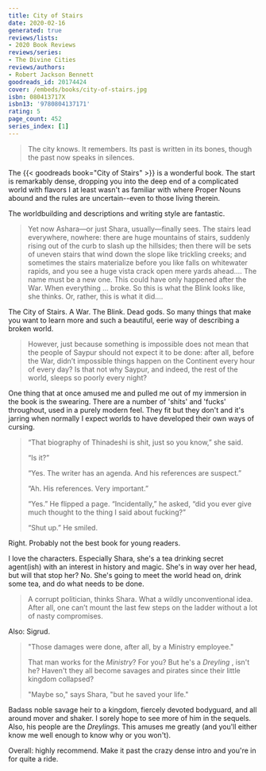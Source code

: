 ```yaml
---
title: City of Stairs
date: 2020-02-16
generated: true
reviews/lists:
- 2020 Book Reviews
reviews/series:
- The Divine Cities
reviews/authors:
- Robert Jackson Bennett
goodreads_id: 20174424
cover: /embeds/books/city-of-stairs.jpg
isbn: 080413717X
isbn13: '9780804137171'
rating: 5
page_count: 452
series_index: [1]
---
```

> The city knows. It remembers. Its past is written in its bones, though the past now speaks in silences.

The {{< goodreads book="City of Stairs" >}} is a wonderful book. The start is remarkably dense, dropping you into the deep end of a complicated world with flavors I at least wasn't as familiar with where Proper Nouns abound and the rules are uncertain--even to those living therein.  

<!--more-->

The worldbuilding and descriptions and writing style are fantastic.  

> Yet now Ashara—or just Shara, usually—finally sees. The stairs lead everywhere, nowhere: there are huge mountains of stairs, suddenly rising out of the curb to slash up the hillsides; then there will be sets of uneven stairs that wind down the slope like trickling creeks; and sometimes the stairs materialize before you like falls on whitewater rapids, and you see a huge vista crack open mere yards ahead.… The name must be a new one. This could have only happened after the War. When everything … broke. So this is what the Blink looks like, she thinks. Or, rather, this is what it did.…

The City of Stairs. A War. The Blink. Dead gods. So many things that make you want to learn more and such a beautiful, eerie way of describing a broken world.  

> However, just because something is impossible does not mean that the people of Saypur should not expect it to be done: after all, before the War, didn’t impossible things happen on the Continent every hour of every day? Is that not why Saypur, and indeed, the rest of the world, sleeps so poorly every night?

One thing that at once amused me and pulled me out of my immersion in the book is the swearing. There are a number of 'shits' and 'fucks' throughout, used in a purely modern feel. They fit but they don't and it's jarring when normally I expect worlds to have developed their own ways of cursing.  

> “That biography of Thinadeshi is shit, just so you know,” she said.  
>
> “Is it?”  
>
> “Yes. The writer has an agenda. And his references are suspect.”  
>
> “Ah. His references. Very important.”  
>
> “Yes.” He flipped a page. “Incidentally,” he asked, “did you ever give much thought to the thing I said about fucking?”  
>
> “Shut up.” He smiled.  

Right. Probably not the best book for young readers.  

I love the characters. Especially Shara, she's a tea drinking secret agent(ish) with an interest in history and magic. She's in way over her head, but will that stop her? No. She's going to meet the world head on, drink some tea, and do what needs to be done.  

> A corrupt politician, thinks Shara. What a wildly unconventional idea. After all, one can’t mount the last few steps on the ladder without a lot of nasty compromises.

Also: Sigrud.  

> "Those damages were done, after all, by a Ministry employee."  
>
> That man works for the _Ministry_? For you? But he's a _Dreyling_ , isn't he? Haven't they all become savages and pirates since their little kingdom collapsed?  
>
> "Maybe so," says Shara, "but he saved your life."  

Badass noble savage heir to a kingdom, fiercely devoted bodyguard, and all around mover and shaker. I sorely hope to see more of him in the sequels. Also, his people are the _Dreylings_. This amuses me greatly (and you'll either know me well enough to know why or you won't).  

Overall: highly recommend. Make it past the crazy dense intro and you're in for quite a ride.